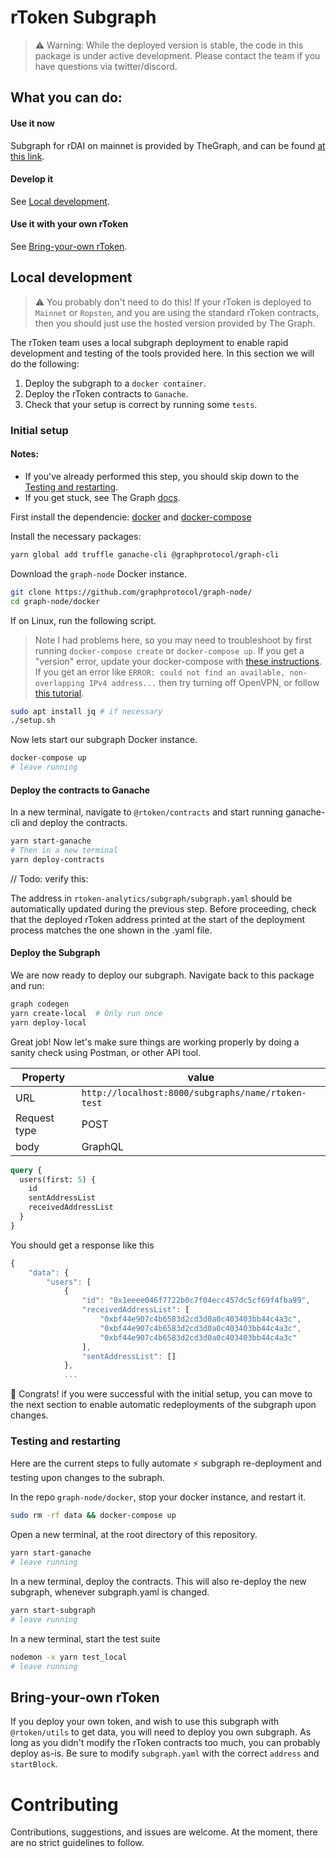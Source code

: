 # rToken Subgraph

> :warning: Warning: While the deployed version is stable, the code in this package is under active development. Please contact the team if you have questions via twitter/discord.

## What you can do:

#### Use it now

Subgraph for rDAI on mainnet is provided by TheGraph, and can be found [at this link](https://thegraph.com/explorer/subgraph/pi0neerpat/mcd-rdai).

#### Develop it

See [Local development](#local-development).

#### Use it with your own rToken

See [Bring-your-own rToken](#bring-your-own-rtoken).

## Local development

> :warning: You probably don't need to do this! If your rToken is deployed to `Mainnet` or `Ropsten`, and you are using the standard rToken contracts, then you should just use the hosted version provided by The Graph.

The rToken team uses a local subgraph deployment to enable rapid development and testing of the tools provided here. In this section we will do the following:

1. Deploy the subgraph to a `docker container`.
2. Deploy the rToken contracts to `Ganache`.
3. Check that your setup is correct by running some `tests`.

### Initial setup

#### Notes:

- If you've already performed this step, you should skip down to the [Testing and restarting](#testing-and-restarting).
- If you get stuck, see The Graph [docs](https://thegraph.com/docs/quick-start#local-development).

First install the dependencie: [docker](https://docs.docker.com/install/) and [docker-compose](https://docs.docker.com/compose/install/)

Install the necessary packages:

```bash
yarn global add truffle ganache-cli @graphprotocol/graph-cli
```

Download the `graph-node` Docker instance.

```bash
git clone https://github.com/graphprotocol/graph-node/
cd graph-node/docker
```

If on Linux, run the following script.

> Note I had problems here, so you may need to troubleshoot by first running `docker-compose create` or `docker-compose up`. If you get a "version" error, update your docker-compose with [these instructions](https://docs.docker.com/compose/install/). If you get an error like `ERROR: could not find an available, non-overlapping IPv4 address...` then try turning off OpenVPN, or follow [this tutorial](https://stackoverflow.com/questions/45692255/how-make-openvpn-work-with-docker).

```bash
sudo apt install jq # if necessary
./setup.sh
```

Now lets start our subgraph Docker instance.

```bash
docker-compose up
# leave running
```

#### Deploy the contracts to Ganache

In a new terminal, navigate to `@rtoken/contracts` and start running ganache-cli and deploy the contracts.

```bash
yarn start-ganache
# Then in a new terminal
yarn deploy-contracts
```

// Todo: verify this:

The address in `rtoken-analytics/subgraph/subgraph.yaml` should be automatically updated during the previous step. Before proceeding, check that the deployed rToken address printed at the start of the deployment process matches the one shown in the .yaml file.

#### Deploy the Subgraph

We are now ready to deploy our subgraph. Navigate back to this package and run:

```bash
graph codegen
yarn create-local  # Only run once
yarn deploy-local
```

Great job! Now let's make sure things are working properly by doing a sanity check using Postman, or other API tool.

| Property     | value                                              |
| ------------ | -------------------------------------------------- |
| URL          | `http://localhost:8000/subgraphs/name/rtoken-test` |
| Request type | POST                                               |
| body         | GraphQL                                            |

```graphql
query {
  users(first: 5) {
    id
    sentAddressList
    receivedAddressList
  }
}
```

You should get a response like this

```js
{
    "data": {
        "users": [
            {
                "id": "0x1eeee046f7722b0c7f04ecc457dc5cf69f4fba99",
                "receivedAddressList": [
                    "0xbf44e907c4b6583d2cd3d0a0c403403bb44c4a3c",
                    "0xbf44e907c4b6583d2cd3d0a0c403403bb44c4a3c",
                    "0xbf44e907c4b6583d2cd3d0a0c403403bb44c4a3c"
                ],
                "sentAddressList": []
            },
            ...
```

:tada: Congrats! if you were successful with the initial setup, you can move to the next section to enable automatic redeployments of the subgraph upon changes.

### Testing and restarting

Here are the current steps to fully automate :zap: subgraph re-deployment and testing upon changes to the subraph.

In the repo `graph-node/docker`, stop your docker instance, and restart it.

```bash
sudo rm -rf data && docker-compose up

```

Open a new terminal, at the root directory of this repository.

```bash
yarn start-ganache
# leave running
```

In a new terminal, deploy the contracts. This will also re-deploy the new subgraph, whenever subgraph.yaml is changed.

```bash
yarn start-subgraph
# leave running
```

In a new terminal, start the test suite

```bash
nodemon -x yarn test_local
# leave running
```

## Bring-your-own rToken

If you deploy your own token, and wish to use this subgraph with `@rtoken/utils` to get data, you will need to deploy you own subgraph. As long as you didn't modify the rToken contracts too much, you can probably deploy as-is. Be sure to modify `subgraph.yaml` with the correct `address` and `startBlock`.

# Contributing

Contributions, suggestions, and issues are welcome. At the moment, there are no strict guidelines to follow.

